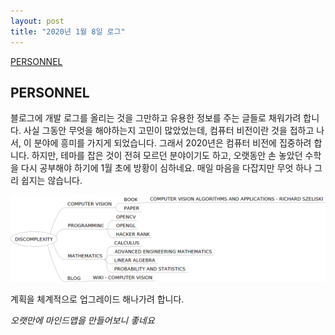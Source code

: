 ```yaml
---
layout: post
title: "2020년 1월 8일 로그"
---
```


[PERSONNEL](#personnel)

<a name="personnel"></a>
## PERSONNEL

블로그에 개발 로그를 올리는 것을 그만하고 유용한 정보를 주는 글들로 채워가려 합니다.
사실 그동안 무엇을 해야하는지 고민이 많았었는데, 컴퓨터 비전이란 것을 접하고 나서, 이 분야에 흥미를 가지게 되었습니다.
그래서 2020년은 컴퓨터 비전에 집중하려 합니다.
하지만, 테마를 잡은 것이 전혀 모르던 분야이기도 하고,
오랫동안 손 놓았던 수학을 다시 공부해야 하기에 1월 초에 방황이 심하네요.
매일 마음을 다잡지만 무엇 하나 그리 쉽지는 않습니다.

![discomplexity mindmap](/assets/images/log/discomplexity.mindmap.png)

계획을 체계적으로 업그레이드 해나가려 합니다.

_오랫만에 마인드맵을 만들어보니 좋네요_
